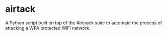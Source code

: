 # airtack
A Python script built on top of the Aircrack suite to automate the process of attacking a WPA protected WiFi network.
